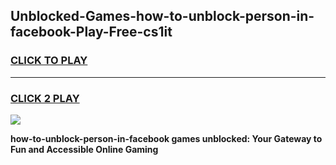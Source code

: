 
## Unblocked-Games-how-to-unblock-person-in-facebook-Play-Free-cs1it
<h3>
<a href="https://premium76.site?title=how-to-unblock-person-in-facebook&ref=20M">CLICK TO PLAY</a></h3>
<hr>

<h3>
<a href="https://premium76.site?title=how-to-unblock-person-in-facebook&ref=20M">CLICK 2 PLAY</a>
  
</h3>

<a href="https://premium76.site?title=how-to-unblock-person-in-facebook&ref=19M"><img src="https://clearcache.store/games.png"></a>


**how-to-unblock-person-in-facebook games unblocked: Your Gateway to Fun and Accessible Online Gaming**
